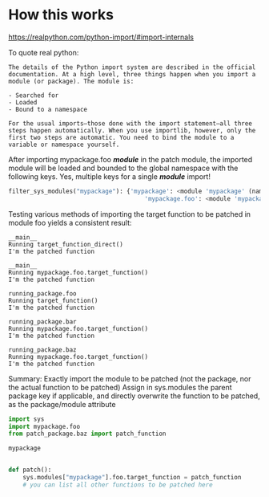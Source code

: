 # How this works

https://realpython.com/python-import/#import-internals

To quote real python:

```
The details of the Python import system are described in the official documentation. At a high level, three things happen when you import a module (or package). The module is:  

- Searched for
- Loaded
- Bound to a namespace

For the usual imports—those done with the import statement—all three steps happen automatically. When you use importlib, however, only the first two steps are automatic. You need to bind the module to a variable or namespace yourself.  
```

After importing mypackage.foo ___module___ in the patch module, the imported module will be loaded and bounded to the global namespace with the following keys. Yes, multiple keys for a single ___module___ import!

```python
filter_sys_modules("mypackage"): {'mypackage': <module 'mypackage' (namespace)>,
                                      'mypackage.foo': <module 'mypackage.foo' from '/Users/foorx/Developer/python_patching_experiment/mypackage/foo.py'>}
```

Testing various methods of importing the target function to be patched in module foo yields a consistent result:

```text
__main__
Running target_function_direct()
I'm the patched function

__main__
Running mypackage.foo.target_function()
I'm the patched function

running_package.foo
Running target_function()
I'm the patched function

running_package.bar
Running mypackage.foo.target_function()
I'm the patched function

running_package.baz
Running mypackage.foo.target_function()
I'm the patched function
```

Summary:
Exactly import the module to be patched (not the package, nor the actual function to be patched)
Assign in sys.modules the parent package key if applicable, and directly overwrite the function to be patched, as the package/module attribute

```python
import sys
import mypackage.foo
from patch_package.baz import patch_function

mypackage


def patch():
    sys.modules["mypackage"].foo.target_function = patch_function
    # you can list all other functions to be patched here
```
